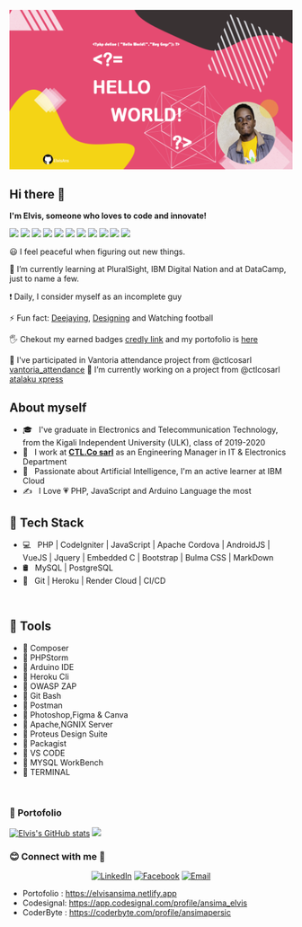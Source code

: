 ![myBanner](banner.png)

Hi there 👋
------------

**I'm Elvis, someone who loves to code and innovate!**

<img src="https://img.shields.io/badge/PHP-777BB4?style=for-the-badge&logo=php&logoColor=white"> <img src="https://img.shields.io/badge/Codeigniter-EF4223?style=for-the-badge&logo=codeigniter&logoColor=white"> <img src="https://img.shields.io/badge/Composer-885630?style=for-the-badge&logo=Composer&logoColor=white"> <img src ="https://img.shields.io/badge/jQuery-0769AD?style=for-the-badge&logo=jquery&logoColor=white"> <img src="https://img.shields.io/badge/Packagist-F28D1A?style=for-the-badge&logo=Packagist&logoColor=white"> <img src="https://img.shields.io/badge/Vue.js-35495E?style=for-the-badge&logo=vuedotjs&logoColor=4FC08D">  <img src="https://img.shields.io/badge/JavaScript-323330?style=for-the-badge&logo=javascript&logoColor=F7DF1E"> <img src="https://img.shields.io/badge/HTML5-E34F26?style=for-the-badge&logo=html5&logoColor=white"> <img src="https://img.shields.io/badge/Heroku-430098?style=for-the-badge&logo=heroku&logoColor=white"> <img src="https://img.shields.io/badge/Wordpress-21759B?style=for-the-badge&logo=wordpress&logoColor=white"> <img src="https://img.shields.io/badge/MySQL-005C84?style=for-the-badge&logo=mysql&logoColor=white">

:smiley: I feel peaceful when figuring out new things.

🌱 I’m currently learning at PluralSight, IBM Digital Nation and at DataCamp, just to name a few. 

:exclamation: Daily, I consider myself as an incomplete guy

⚡ Fun fact: [Deejaying](https://fr.virtualdj.com/user/ElvisAns/), [Designing](https://www.pinterest.com/ansimapersic/_created/) and Watching football

🖐️ Chekout my earned badges [credly link](https://www.credly.com/users/ansima-cibalinda) and my portofolio is [here](https://elvisansima.netlify.app/)
  

🤝 I've participated in Vantoria attendance project from @ctlcosarl [vantoria_attendance](https://demo.vantoria.ctlcosarl.com)
🔭 I’m currently working on a project from @ctlcosarl [atalaku xpress](https://atalakuxpress.ctlcosarl.com)


About myself
------------
  
- 🎓 &nbsp; I've graduate in Electronics and Telecommunication Technology, from the Kigali Independent University (ULK), class of 2019-2020
- 💼 &nbsp; I work at **[CTL.Co sarl](https://www.ctlcosarl.com)** as an Engineering Manager in IT & Electronics Department
- 🌱 &nbsp; Passionate about Artificial Intelligence, I'm an active learner at IBM Cloud
- ✍️ &nbsp; I Love :heartpulse: PHP, JavaScript and Arduino Language the most 


:rocket: Tech Stack
-------------

- 💻 &nbsp; PHP | CodeIgniter | JavaScript | Apache Cordova | AndroidJS | VueJS | Jquery | Embedded C | Bootstrap | Bulma CSS | MarkDown
- 🛢 &nbsp; MySQL | PostgreSQL 
- 🔧 &nbsp; Git | Heroku | Render Cloud | CI/CD
<br/>

🔨 Tools
-------------
- :large_blue_diamond: Composer
- :large_blue_diamond: PHPStorm
- :large_blue_diamond: Arduino IDE
- :large_blue_diamond: Heroku Cli
- :large_blue_diamond: OWASP ZAP
- :large_blue_diamond: Git Bash
- :large_blue_diamond: Postman
- :large_blue_diamond: Photoshop,Figma & Canva
- :large_blue_diamond: Apache,NGNIX Server
- :large_blue_diamond: Proteus Design Suite
- :large_blue_diamond: Packagist
- :large_blue_diamond: VS CODE
- :large_blue_diamond: MYSQL WorkBench
- :large_blue_diamond: TERMINAL
<br/>

<h3> 🎯 Portofolio </h3>


[![Elvis's GitHub stats](https://github-readme-stats.vercel.app/api?username=ElvisAns&show_icons=true&theme=radical)](https://github.com/ElvisAns) <img src="https://github-readme-stats.vercel.app/api/top-langs/?username=ElvisAns&layout=compact&show_icons=true/" width="auto" height="158"/> 

<h3> 😊 Connect with me 💬</h3>

<p align="center">
<a href="https://www.linkedin.com/in/ansima-cibalinda-elvis-9a658415b/"><img alt="LinkedIn" src="https://img.shields.io/badge/LinkedIn-ElvisAnsima-blue?style=flat-square&logo=linkedin"></a>
<a href="https://web.facebook.com/Elvis.Ansima"><img alt="Facebook" src="https://img.shields.io/badge/Facebook-ElvisAnsima-pink?style=flat-square&logo=facebook&logoColor=white"></a>
<a href="mailto:ansimapersic@gmail.com"><img alt="Email" src="https://img.shields.io/badge/Email-ansimapersic@gmail.com-red?style=flat-square&logo=Microsoft%20outlook"></a>
</p>


- Portofolio : https://elvisansima.netlify.app 
- Codesignal: https://app.codesignal.com/profile/ansima_elvis
- CoderByte : https://coderbyte.com/profile/ansimapersic

<!--
**ElvisAns/ElvisAns** is a ✨ _special_ ✨ repository because its `README.md` (this file) appears on your GitHub profile.

Here are some ideas to get you started:

- 🔭 I’m currently working on ...
- 🌱 I’m currently learning ...
- 👯 I’m looking to collaborate on ...
- 🤔 I’m looking for help with ...
- 💬 Ask me about ...
- 📫 How to reach me: ...
- 😄 Pronouns: ...
- ⚡ Fun fact: ...
-->
